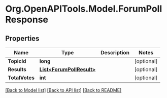# Org.OpenAPITools.Model.ForumPollResponse

## Properties

Name | Type | Description | Notes
------------ | ------------- | ------------- | -------------
**TopicId** | **long** |  | [optional] 
**Results** | [**List&lt;ForumPollResult&gt;**](ForumPollResult.md) |  | [optional] 
**TotalVotes** | **int** |  | [optional] 

[[Back to Model list]](../README.md#documentation-for-models) [[Back to API list]](../README.md#documentation-for-api-endpoints) [[Back to README]](../README.md)

